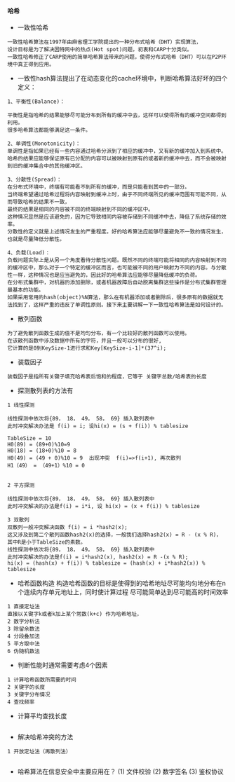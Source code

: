 #### 哈希

+ 一致性哈希
```
一致性哈希算法在1997年由麻省理工学院提出的一种分布式哈希（DHT）实现算法，
设计目标是为了解决因特网中的热点(Hot spot)问题，初衷和CARP十分类似。
一致性哈希修正了CARP使用的简单哈希算法带来的问题，使得分布式哈希（DHT）可以在P2P环境中真正得到应用。 
```
+ 一致性hash算法提出了在动态变化的cache环境中，判断哈希算法好坏的四个定义：
```
1、平衡性(Balance)：

平衡性是指哈希的结果能够尽可能分布到所有的缓冲中去，这样可以使得所有的缓冲空间都得到利用。
很多哈希算法都能够满足这一条件。 

2、单调性(Monotonicity)：
单调性是指如果已经有一些内容通过哈希分派到了相应的缓冲中，又有新的缓冲加入到系统中。
哈希的结果应能够保证原有已分配的内容可以被映射到原有的或者新的缓冲中去，而不会被映射到旧的缓冲集合中的其他缓冲区。 

3、分散性(Spread)：
在分布式环境中，终端有可能看不到所有的缓冲，而是只能看到其中的一部分。
当终端希望通过哈希过程将内容映射到缓冲上时，由于不同终端所见的缓冲范围有可能不同，从而导致哈希的结果不一致，
最终的结果是相同的内容被不同的终端映射到不同的缓冲区中。
这种情况显然是应该避免的，因为它导致相同内容被存储到不同缓冲中去，降低了系统存储的效率。
分散性的定义就是上述情况发生的严重程度。好的哈希算法应能够尽量避免不一致的情况发生，也就是尽量降低分散性。 

4、负载(Load)：
负载问题实际上是从另一个角度看待分散性问题。既然不同的终端可能将相同的内容映射到不同的缓冲区中，那么对于一个特定的缓冲区而言，也可能被不同的用户映射为不同的内容。与分散性一样，这种情况也是应当避免的，因此好的哈希算法应能够尽量降低缓冲的负荷。
在分布式集群中，对机器的添加删除，或者机器故障后自动脱离集群这些操作是分布式集群管理最基本的功能。
如果采用常用的hash(object)%N算法，那么在有机器添加或者删除后，很多原有的数据就无法找到了，这样严重的违反了单调性原则。接下来主要讲解一下一致性哈希算法是如何设计的。

```
+ 散列函数
```
为了避免散列函数生成的值不是均匀分布，有一个比较好的散列函数可以使用。
在该散列函数中涉及数据中所有的字符，并且一般可以分布的很好,
它计算的是0到KeySize-1进行求和Key[KeySize-i-1]*(37^i);

```
+ 装载因子
```
装载因子是指所有关键子填充哈希表后饱和的程度，它等于 关键字总数/哈希表的长度
```
+ 探测散列表的方法有
```
1 线性探测

线性探测中依次将{89， 18， 49， 58， 69} 插入散列表中
此时冲突解决办法是 f(i) = i; 设hi(x) = (s + f(i)) % tablesize

TableSize = 10
H0(89) = (89+0)%10=9
H0(18) = (18+0)%10 = 8
H0(49) = (49 + 0)%10 = 9  出现冲突  f(i)=>f(i+1), 再次散列
H1（49） = （49+1）%10 = 0


2 平方探测

线性探测中依次将{89， 18， 49， 58， 69} 插入散列表中
此时冲突解决的办法是f(i) = i*i, 设 hi(x) = (x + f(i)) % tablesize

3 双散列
双散列一般冲突解决函数 f(i) = i *hash2(x);
这又涉及到第二个散列函数hash2(x)的选择，一般我们选择hash2(x) = R - (x % R)，
其中R是小于TableSize的素数。
线性探测中依次将{89， 18， 49， 58， 69} 插入散列表中
此时冲突解决的办法是f(i) = i*hash2(x), hash2(x) = R -(x % R);
hi(x) = (hash(x) + f(i)) % tablesize = (hash(x) + i*hash2(x)) % tablesize

```
+ 哈希函数构造
构造哈希函数的目标是使得到的哈希地址尽可能均匀地分布在n个连续内存单元地址上，同时使计算过程
尽可能简单达到尽可能高的时间效率
```
1 直接定址法
直接以关键字k或者k加上某个常数(k+c) 作为哈希地址，
2 数字分析法
3 除留余数法
4 分段叠加法
5 平方取中法
6 伪随机数法

```
+ 判断性能时通常需要考虑4个因素
```
1 计算哈希函数所需要的时间
2 关键字的长度
3 关键字分布情况
4 查找频率
```

+ 计算平均查找长度
```

```

+ 解决哈希冲突的方法
```
1 开放定址法（再散列法）


```
+  哈希算法在信息安全中主要应用在？
(1)    文件校验
(2)    数字签名
(3)    鉴权协议


